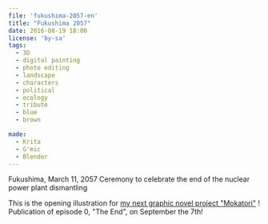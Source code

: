 ```yaml
---
file: 'fukushima-2057-en'
title: "Fukushima 2057"
date: 2016-08-19 18:00
license: 'by-sa'
tags:
  - 3D
  - digital painting
  - photo editing
  - landscape
  - characters
  - political
  - ecology
  - tribute
  - blue
  - brown

made:
  - Krita
  - G'mic
  - Blender
---
```


Fukushima, March 11, 2057
Ceremony to celebrate the end of the nuclear power plant dismantling

This is the opening illustration for [my next graphic novel project "Mokatori"](../comics/) !
Publication of episode 0, "The End", on September the 7th!
